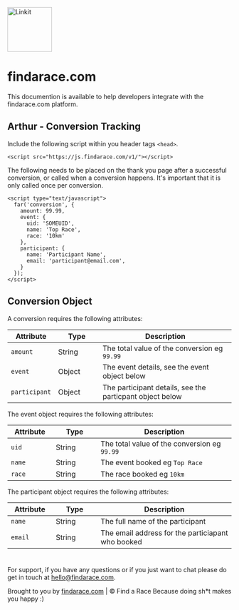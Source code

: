 <p align="left"><a href="https://findarace.com" target="_blank"><img width="100" height="100" src="https://avatars1.githubusercontent.com/u/44780079?s=200&amp;v=4" alt="Linkit"></a></p>

# findarace.com

This documention is available to help developers integrate with the findarace.com platform.

## Arthur - Conversion Tracking

Include the following script within you header tags `<head>`.
```
<script src="https://js.findarace.com/v1/"></script>
```

The following needs to be placed on the thank you page after a successful conversion, or called when a conversion happens. It's important that it is only called once per conversion.
```
<script type="text/javascript">
  far('conversion', {
    amount: 99.99,
    event: {
      uid: 'SOMEUID',
      name: 'Top Race',
      race: '10km'
    },
    participant: {
      name: 'Participant Name',
      email: 'participant@email.com',
    }
  });
</script>
```

## Conversion Object

A conversion requires the following attributes:

<table class="table" width="100%">
<thead>
  <tr>
    <th width="20%">Attribute</th>
    <th width="20%">Type</th>
    <th width="60%">Description</th>
  </tr>
</thead>
<tbody>
  <tr>
    <td><code>amount</code></td>
    <td>String</td>
    <td>The total value of the conversion eg <code>99.99</code></td>
  </tr>
  <tr>
    <td><code>event</code></td>
    <td>Object</td>
    <td>The event details, see the event object below</td>
  </tr>
  <tr>
    <td><code>participant</code></td>
    <td>Object</td>
    <td>The participant details, see the particpant object below</td>
  </tr>
 </tbody>
</table>

The event object requires the following attributes:

<table class="table" width="100%">
<thead>
  <tr>
    <th width="20%">Attribute</th>
    <th width="20%">Type</th>
    <th width="60%">Description</th>
  </tr>
</thead>
<tbody>
  <tr>
    <td><code>uid</code></td>
    <td>String</td>
    <td>The total value of the conversion eg <code>99.99</code></td>
  </tr>
  <tr>
    <td><code>name</code></td>
    <td>String</td>
    <td>The event booked eg <code>Top Race</code></td>
  </tr>
  <tr>
    <td><code>race</code></td>
    <td>String</td>
    <td>The race booked eg <code>10km</code></td>
  </tr>
 </tbody>
</table>
      
The participant object requires the following attributes:

<table class="table" width="100%">
<thead>
  <tr>
    <th width="20%">Attribute</th>
    <th width="20%">Type</th>
    <th width="60%">Description</th>
  </tr>
</thead>
<tbody>
  <tr>
    <td><code>name</code></td>
    <td>String</td>
    <td>The full name of the participant</td>
  </tr>
  <tr>
    <td><code>email</code></td>
    <td>String</td>
    <td>The email address for the particiapant who booked</td>
  </tr>
 </tbody>
</table>


#
For support, if you have any questions or if you just want to chat please do get in touch at [hello@findarace.com](mailto:hello@findarace.com).

Brought to you by [findarace.com](https://findarace.com) | &copy; Find a Race
Because doing sh*t makes you happy :)
